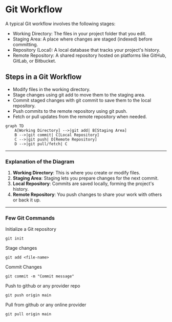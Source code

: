 # Git Workflow

A typical Git workflow involves the following stages:

- Working Directory: The files in your project folder that you edit.
- Staging Area: A place where changes are staged (indexed) before committing.
- Repository (Local): A local database that tracks your project's history.
- Remote Repository: A shared repository hosted on platforms like GitHub, GitLab, or Bitbucket.

## Steps in a Git Workflow

- Modify files in the working directory.
- Stage changes using git add to move them to the staging area.
- Commit staged changes with git commit to save them to the local repository.
- Push commits to the remote repository using git push.
- Fetch or pull updates from the remote repository when needed.


```mermaid
graph TD
    A[Working Directory] -->|git add| B[Staging Area]
    B -->|git commit| C[Local Repository]
    C -->|git push| D[Remote Repository]
    D -->|git pull/fetch| C
```

---

### Explanation of the Diagram
1. **Working Directory**: This is where you create or modify files.
2. **Staging Area**: Staging lets you prepare changes for the next commit.
3. **Local Repository**: Commits are saved locally, forming the project's history.
4. **Remote Repository**: You push changes to share your work with others or back it up.

---

### Few Git Commands

Initialize a Git repository 

```
git init
```

Stage changes
```
git add <file-name> 
```
Commit Changes
```
git commit -m "Commit message"
```
Push to github or any provider repo
```
git push origin main
```
Pull from github or any online provider 
```
git pull origin main
```